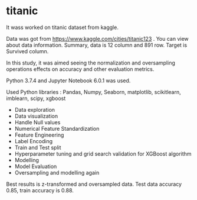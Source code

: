 # titanic

It wass worked on titanic dataset from kaggle. 

Data was got from https://www.kaggle.com/cities/titanic123 . You can view about data information. Summary, data is 12 column and 891 row. Target is Survived column.

In this study, it was aimed seeing the normalization and oversampling operations effects on accuracy and other evaluation metrics. 

Python 3.7.4 and Jupyter Notebook 6.0.1 was used. 

Used Python libraries : Pandas, Numpy, Seaborn, matplotlib, scikitlearn, imblearn, scipy, xgboost

- Data exploration
- Data visualization
- Handle Null values
- Numerical Feature Standardization
- Feature Engineering
- Label Encoding
- Train and Test split
- Hyperparameter tuning and grid search validation for XGBoost algorithm
- Modelling
- Model Evaluation
- Oversampling and modelling again

Best results is z-transformed and oversampled data. Test data accuracy 0.85, train accuracy is 0.88. 
